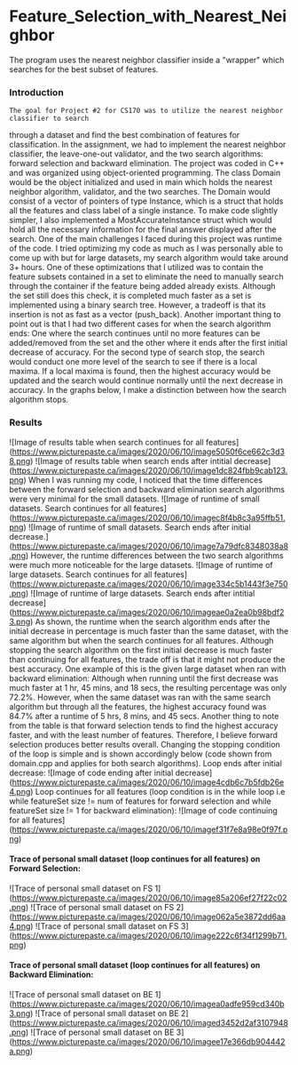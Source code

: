# Feature_Selection_with_Nearest_Neighbor
The program uses the nearest neighbor classifier inside a "wrapper" which searches for the best subset of features.

### Introduction
    The goal for Project #2 for CS170 was to utilize the nearest neighbor classifier to search 
through a dataset and find the best combination of features for classification. In the assignment, 
we had to implement the nearest neighbor classifier, the leave-one-out validator, and the two 
search algorithms: forward selection and backward elimination. The project was coded in C++ 
and was organized using object-oriented programming. The class Domain would be the object 
initialized and used in main which holds the nearest neighbor algorithm, validator, and the two 
searches. The Domain would consist of a vector of pointers of type Instance, which is a struct 
that holds all the features and class label of a single instance. To make code slightly simpler, I 
also implemented a MostAccurateInstance struct which would hold all the necessary information 
for the final answer displayed after the search. One of the main challenges I faced during this 
project was runtime of the code. I tried optimizing my code as much as I was personally able to 
come up with but for large datasets, my search algorithm would take around 3+ hours. One of 
these optimizations that I utilized was to contain the feature subsets contained in a set to 
eliminate the need to manually search through the container if the feature being added already 
exists. Although the set still does this check, it is completed much faster as a set is implemented 
using a binary search tree. However, a tradeoff is that its insertion is not as fast as a vector 
(push_back).
	  Another important thing to point out is that I had two different cases for when the search 
algorithm ends: One where the search continues until no more features can be added/removed 
from the set and the other where it ends after the first initial decrease of accuracy. For the second 
type of search stop, the search would conduct one more level of the search to see if there is a 
local maxima. If a local maxima is found, then the highest accuracy would be updated and the 
search would continue normally until the next decrease in accuracy. In the graphs below, I make 
a distinction between how the search algorithm stops.

### Results
![Image of results table when search continues for all features] (https://www.picturepaste.ca/images/2020/06/10/image5050f6ce662c3d38.png)
![Image of results table when search ends after intitial decrease] (https://www.picturepaste.ca/images/2020/06/10/image1dc824fbb9cab123.png)
    When I was running my code, I noticed that the time differences between the forward 
selection and backward elimination search algorithms were very minimal for the small datasets.
![Image of runtime of small datasets. Search continues for all features] (https://www.picturepaste.ca/images/2020/06/10/imagec8f4b8c3a95ffb51.png)
![Image of runtime of small datasets. Search ends after initial decrease.] (https://www.picturepaste.ca/images/2020/06/10/image7a79dfc8348038a8.png)
	  However, the runtime differences between the two search algorithms were much more 
noticeable for the large datasets.
![Image of runtime of large datasets. Search continues for all features] (https://www.picturepaste.ca/images/2020/06/10/image334c5b1443f3e750.png)
![Image of runtime of large datasets. Search ends after intitial decrease] (https://www.picturepaste.ca/images/2020/06/10/imageae0a2ea0b98bdf23.png)
    As shown, the runtime when the search algorithm ends after the initial decrease in 
percentage is much faster than the same dataset, with the same algorithm but when the search 
continues for all features. Although stopping the search algorithm on the first initial decrease is 
much faster than continuing for all features, the trade off is that it might not produce the best 
accuracy. One example of this is the given large dataset when ran with backward elimination: 
Although when running until the first decrease was much faster at 1 hr, 45 mins, and 18 secs, the 
resulting percentage was only 72.2%. However, when the same dataset was ran with the same 
search algorithm but through all the features, the highest accuracy found was 84.7% after a 
runtime of 5 hrs, 8 mins, and 45 secs. Another thing to note from the table is that forward 
selection tends to find the highest accuracy faster, and with the least number of features. 
Therefore, I believe forward selection produces better results overall. 
	  Changing the stopping condition of the loop is simple and is shown accordingly below 
(code shown from domain.cpp and applies for both search algorithms).
Loop ends after initial decrease:
![Image of code ending after initial decrease] (https://www.picturepaste.ca/images/2020/06/10/image4cdb6c7b5fdb26e4.png)
Loop continues for all features (loop condition is in the while loop i.e while featureSet size != 
num of features for forward selection and while featureSet size != 1 for backward elimination):
![Image of code continuing for all features] (https://www.picturepaste.ca/images/2020/06/10/imagef31f7e8a98e0f97f.png)

#### Trace of personal small dataset (loop continues for all features) on Forward Selection:
![Trace of personal small dataset on FS 1] (https://www.picturepaste.ca/images/2020/06/10/image85a206ef27f22c02.png)
![Trace of personal small dataset on FS 2] (https://www.picturepaste.ca/images/2020/06/10/image062a5e3872dd6aa4.png)
![Trace of personal small dataset on FS 3] (https://www.picturepaste.ca/images/2020/06/10/image222c6f34f1299b71.png)

#### Trace of personal small dataset (loop continues for all features) on Backward Elimination:
![Trace of personal small dataset on BE 1] (https://www.picturepaste.ca/images/2020/06/10/imagea0adfe959cd340b3.png)
![Trace of personal small dataset on BE 2] (https://www.picturepaste.ca/images/2020/06/10/imaged3452d2af3107948.png)
![Trace of personal small dataset on BE 3] (https://www.picturepaste.ca/images/2020/06/10/imagee17e366db904442a.png)





